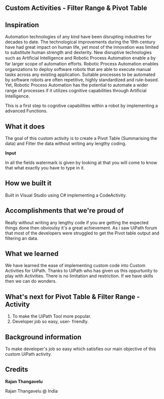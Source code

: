 ## Custom Activities - Filter Range & Pivot Table

## Inspiration

Automation technologies of any kind have been disrupting industries for decades to date. The technological improvements during the 19th century have had great impact on human life, yet most of the innovation was limited to substitute human strength and dexterity. New disruptive technologies such as Artiﬁcial Intelligence and Robotic Process Automation enable a by far larger scope of automation eﬀorts. Robotic Process Automation enables organizations to deploy software robots that are able to execute manual tasks across any existing application. Suitable processes to be automated by software robots are often repetitive, highly standardized and rule-based. Yet, Robotic Process Automation has the potential to automate a wider range of processes if it utilizes cognitive capabilities through Artiﬁcial Intelligence.

This is a first step to cognitive capabilities within a robot by implementing a advanced Functions.

## What it does

The goal of this custom activity is to create a Pivot Table (Summarising the data) and Filter the data without writing any lengthy coding.

**Input**

In all the fields watermark is given by looking at that you will come to know that what exactly you have to type in it.

## How we built it

Built in Visual Studio using C# implementing a CodeActivity.

## Accomplishments that we're proud of

Really without writing any lengthy code if you are getting the expected things done then obvioulsy it's a great achievement. As i saw UiPath forum that most of the developers were struggled to get the Pivot table output and filtering an data.

## What we learned

We have learned the ease of implementing custom code into Custom Activities for UiPath. Thanks to UiPath who has given us this oppurtunity to play with Activities. There is no limitation and restriction. If we have skills then we can do wonders.

## What's next for Pivot Table & Filter Range -  Activity

1. To make the UiPath Tool more popular.
2. Developer job so easy, user- friendly.


## Background information

To make developer's job so easy which satisfies our main objective of this custom UiPath activity.

## Credits
**Rajan Thangavelu**



Rajan Thangavelu @ India
